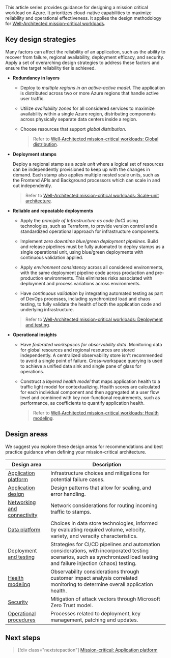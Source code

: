 This article series provides guidance for designing a mission critical workload on Azure. It prioritizes cloud-native capabilities to maximize reliability and operational effectiveness. It applies the design methodology for [Well-Architected mission-critical workloads](/azure/architecture/framework/mission-critical/mission-critical-overview).

## Key design strategies

Many factors can affect the reliability of an application, such as the ability to recover from failure, regional availability, deployment efficacy, and security. Apply a set of overarching design strategies to address these factors and ensure the target reliability tier is achieved.

- **Redundancy in layers**

  - Deploy to *multiple regions in an active-active model*. The application is distributed across two or more Azure regions that handle active user traffic.

  - Utilize *availability zones* for all considered services to maximize availability within a single Azure region, distributing components across physically separate data centers inside a region.

  - Choose resources that support *global distribution*.

    > Refer to [Well-Architected mission-critical workloads: Global distribution](/azure/well-architected/mission-critical/mission-critical-application-design#global-distribution).

- **Deployment stamps**

  Deploy a regional stamp as a *scale unit* where a logical set of resources can be independently provisioned to keep up with the changes in demand. Each stamp also applies multiple nested scale units, such as the Frontend APIs and Background processors which can scale in and out independently.

  > Refer to [Well-Architected mission-critical workloads: Scale-unit architecture](/azure/well-architected/mission-critical/mission-critical-application-design#scale-unit-architecture).

- **Reliable and repeatable deployments**

  - Apply the *principle of Infrastructure as code (IaC)* using technologies, such as Terraform, to provide version control and a standardized operational approach for infrastructure components.

  - Implement *zero downtime blue/green deployment pipelines*. Build and release pipelines must be fully automated to deploy stamps as a single operational unit, using blue/green deployments with continuous validation applied.

  - Apply *environment consistency* across all considered environments, with the same deployment pipeline code across production and pre-production environments. This eliminates risks associated with deployment and process variations across environments.

  - Have *continuous validation* by integrating automated testing as part of DevOps processes, including synchronized load and chaos testing, to fully validate the health of both the application code and underlying infrastructure.

  > Refer to [Well-Architected mission-critical workloads: Deployment and testing](/azure/well-architected/mission-critical/mission-critical-deployment-testing).

- **Operational insights**

  - Have *federated workspaces for observability data*. Monitoring data for global resources and regional resources are stored independently. A centralized observability store isn't recommended to avoid a single point of failure. Cross-workspace querying is used to achieve a unified data sink and single pane of glass for operations.

  - Construct a *layered health model* that maps application health to a traffic light model for contextualizing. Health scores are calculated for each individual component and then aggregated at a user flow level and combined with key non-functional requirements, such as performance, as coefficients to quantify application health.

    > Refer to [Well-Architected mission-critical workloads: Health modeling](/azure/well-architected/mission-critical/mission-critical-health-modeling).

## Design areas

We suggest you explore these design areas for recommendations and best practice guidance when defining your mission-critical architecture.

|Design area|Description|
|---|---|
|[Application platform](mission-critical-app-platform.md)|Infrastructure choices and mitigations for potential failure cases.|
|[Application design](mission-critical-app-design.md)|Design patterns that allow for scaling, and error handling.|
|[Networking and connectivity](mission-critical-networking.md)|Network considerations for routing incoming traffic to stamps.|
|[Data platform](mission-critical-data-platform.md)|Choices in data store technologies, informed by evaluating required volume, velocity, variety, and veracity characteristics.|
|[Deployment and testing](mission-critical-deploy-test.md)|Strategies for CI/CD pipelines and automation considerations, with incorporated testing scenarios, such as synchronized load testing and failure injection (chaos) testing.|
|[Health modeling](mission-critical-health-modeling.md)|Observability considerations through customer impact analysis correlated monitoring to determine overall application health.|
|[Security](mission-critical-security.md)|Mitigation of attack vectors through Microsoft Zero Trust model.|
|[Operational procedures](mission-critical-operations.md)|Processes related to deployment, key management, patching and updates.|

## Next steps

> [!div class="nextstepaction"]
> [Mission-critical: Application platform](mission-critical-app-platform.md)
